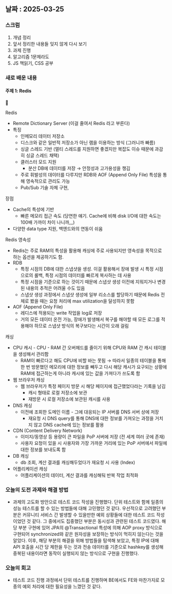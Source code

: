 ## 날짜 : 2025-03-25

### 스크럼
1. 개념 정리
2. 앞서 정리한 내용들 잊지 않게 다시 보기
3. 과제 진행
4. 알고리즘 1문제라도
5. JS 책읽기, CSS 공부

### 새로 배운 내용
#### 주제 1: Redis
<aside>
📌

Redis

- Remote Dictionary Server (이걸 줄여서 Redis 라고 부른다)
- 특징
    - 인메모리 데이터 저장소
    - 디스크와 같은 일반적 저장소가 아닌 램을 이용하는 방식 (그러니까 빠름)
    - 싱글 스레드 기반 (멀티 스레드를 지원하면 좋겠지만 복잡도 이슈 때문에 과감히 싱글 스레드 채택)
    - 클러스터 모드 지원
        - 분산 DB에 데이터를 저장 → 안정성과 고가용성을 챙김
    - 주로 휘발성의 데이터를 다루지만 RDB와 AOF (Append Only File) 특성을 통해 영속적으로 관리도 가능
    - Pub/Sub 기술 자체 구현,

장점

- Cache의 특성에 기반
    - 빠른 메모리 접근 속도 (당연한 얘기. Cache에 비해 disk I/O에 대한 속도는 100배 가까이 차이 나니까,,,)
- 다양한 data type 지원, 백엔드와의 연동이 쉬움

Redis 영속성

- Redis는 주로 RAM의 특성을 활용해 캐싱에 주로 사용되지만 영속성을 목적으로 하는 옵션을 제공하기도 함.
- RDB
    - 특정 시점의 DB에 대한 스냅샷을 생성. 이걸 활용해서 장애 발생 시 특정 시점으로의 롤백, 특정 시점의 데이터를 빠르게 복사하는 데 사용
    - 특정 시점을 기준으로 하는 것이기 때문에 스냅샷 생성 이전에 지워지거나 변경된 내용의 추적은 어려울 수도 있음
    - 스냅샷 생성 과정에서 스냅샷 생성에 일부 리소스를 할당하기 때문에 Redis 전체로 봤을 때는 요청 처리에 max utilization을 달성하지 못함
- AOF (Append Only File)
    - 레디스에 적용되는 write 작업을 log로 저장
    - 거의 모든 데이터 온전 가능, 장애가 발생해서 복구를 해야할 때 모든 로그를 적용해야 하므로 스냅샷 방식의 복구보다는 시간이 오래 걸림

캐싱

- CPU 캐시 - CPU - RAM 간 오버헤드를 줄이기 위해 CPU와 RAM 간 캐시 테이블을 생성해서 관리함
    - RAM이 빠르다고 해도 CPU에 비할 바는 못됨 → 따라서 일종의 테이블을 통해 한 번 방문했던 메모리에 대한 정보를 빼두고 다시 해당 캐시가 요구되는 상황에 RAM에 접근하는게 아니라 캐시에 있는 값을 가져다가 쓰도록 함
- 웹 브라우저 캐싱
    - 웹 브라우저가 특정 페이지 방문 시 해당 페이지에 접근했었다라는 기록을 남김
        - 캐시 형태로 로컬 저장소에 보관
        - 재방문 시 로컬 저장소에 보관된 캐시를 사용
- DNS 캐싱
    - 이전에 조회한 도메인 이름 - 그에 대응되는 IP 서버를 DNS 서버 상에 저장
        - 재요청 시 DNS query를 통해 DNS에 대한 정보를 가져오는 과정을 거치지 않고 DNS cache에 있는 정보를 활용
- CDN (Content Delivery Network)
    - 이미지/동영상 등 용량이 큰 파일을 PoP 서버에 저장 (전 세계 여러 곳에 존재)
    - 사용자 요청이 있을 시 사용자와 가장 가까운 거리에 있는 PoP 서버에서 파일에 대한 정보를 보내도록 함
- DB 캐싱
    - db 조회, 계산 결과를 캐싱해두었다가 재요청 시 사용 (Index)
- 어플리케이션 캐싱
    - 어플리케이션의 데이터, 계산 결과를 캐싱해둬 반복 작업 최적화
</aside>




### 오늘의 도전 과제와 해결 방법
- 과제의 고도화 방안으로 테스트 코드 작성을 진행했다. 단위 테스트와 함께 일종의 성능 테스트를 할 수 있는 방법들에 대해 고민했던 것 같다. 우선적으로 고려했던 부분은 커뮤니티 서비스 간 발생할 수 있을만한 예외 상황들에 대한 테스트 코드 작성이었던 것 같다. 그 중에서도 집중했던 부분은 동시성과 관련된 테스트 코드였다. 해당 부분 구현에 있어 JPA의 @Transactional 특성에 의해 AOP proxy 방식으로 구현되어 synchronized와 같은 원자성을 보장하는 방식이 먹히지 않는다는 것을 알았다. 이후, 해당 부분의 해결을 위해 방법들을 탐색해 보았고, 특정 IP에 대해 API 호출을 시간 당 제한을 두는 것과 전송 데이터를 기준으로 hashkey를 생성해 중복된 내용이라면 동작이 실행되지 않는 방식으로 구현을 진행했다.

### 오늘의 회고
-  테스트 코드 진행 과정에서 단위 테스트를 진행하며 BE에서도 FE와 마찬가지로 모종의 예외 처리에 대한 필요성을 느꼈던 것 같다.
